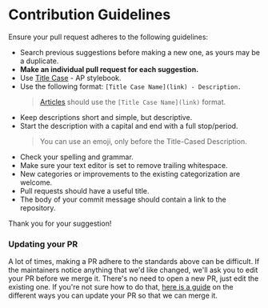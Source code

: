 # Contribution Guidelines

Ensure your pull request adheres to the following guidelines:

- Search previous suggestions before making a new one, as yours may be a duplicate.
- **Make an individual pull request for each suggestion.**
- Use [Title Case](https://en.wikipedia.org/wiki/Title_case) - AP stylebook.
- Use the following format: `[Title Case Name](link) - Description.`
  > [Articles](ebalo55/awesome-offensive-rust#articles) should use the `[Title Case Name](link)`
  format.
- Keep descriptions short and simple, but descriptive.
- Start the description with a capital and end with a full stop/period.
  > You can use an emoji, only before the Title-Cased Description.
- Check your spelling and grammar.
- Make sure your text editor is set to remove trailing whitespace.
- New categories or improvements to the existing categorization are welcome.
- Pull requests should have a useful title.
- The body of your commit message should contain a link to the repository.

Thank you for your suggestion!

### Updating your PR

A lot of times, making a PR adhere to the standards above can be difficult.
If the maintainers notice anything that we'd like changed, we'll ask you to edit your PR before we merge it.
There's no need to open a new PR, just edit the existing one.
If you're not sure how to do that, [here is a guide](https://graphite.dev/guides/how-to-amend-commits-with-the-git-amend-command) 
on the different ways you can update your PR so that we can merge it.
